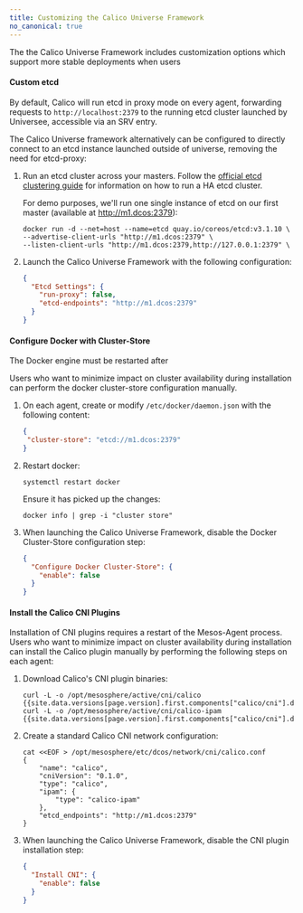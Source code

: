 ```yaml
---
title: Customizing the Calico Universe Framework
no_canonical: true
---
```


The the Calico Universe Framework includes customization options which support
more stable deployments when users

#### Custom etcd

By default, Calico will run etcd in proxy mode on every agent, forwarding requests
to `http://localhost:2379` to the running etcd cluster launched by Universee,
accessible via an SRV entry.

The Calico Universe framework alternatively can be configured to directly connect
to an etcd instance launched outside of universe, removing
the need for etcd-proxy:

1. Run an etcd cluster across your masters. Follow the
   [official etcd clustering guide](https://coreos.com/etcd/docs/latest/clustering.html#static)
   for information on how to run a HA etcd cluster.

   For demo purposes, we'll run one single instance of etcd on our first master
   (available at http://m1.dcos:2379):

   ```shell
   docker run -d --net=host --name=etcd quay.io/coreos/etcd:v3.1.10 \
   --advertise-client-urls "http://m1.dcos:2379" \
   --listen-client-urls "http://m1.dcos:2379,http://127.0.0.1:2379" \
   ```

2. Launch the Calico Universe Framework with the following configuration:

   ```json
   {
     "Etcd Settings": {
       "run-proxy": false,
       "etcd-endpoints": "http://m1.dcos:2379"
     }
   }
   ```

#### Configure Docker with Cluster-Store

The Docker engine must be restarted after

Users who want to minimize impact on cluster availability during installation
can perform the docker cluster-store configuration manually.

1. On each agent, create or modify `/etc/docker/daemon.json` with the following content:

   ```json
   {
    "cluster-store": "etcd://m1.dcos:2379"
   }
   ```

2. Restart docker:

   ```
   systemctl restart docker
   ```

   Ensure it has picked up the changes:

   ```
   docker info | grep -i "cluster store"
   ```

3. When launching the Calico Universe Framework, disable the Docker Cluster-Store configuration step:

   ```json
   {
     "Configure Docker Cluster-Store": {
       "enable": false
     }
   }
   ```

#### Install the Calico CNI Plugins

Installation of CNI plugins requires a restart of the Mesos-Agent process.
Users who want to minimize impact on cluster availability during installation
can install the Calico plugin manually by performing the following steps
on each agent:

1. Download Calico's CNI plugin binaries:

   ```shell
   curl -L -o /opt/mesosphere/active/cni/calico  {{site.data.versions[page.version].first.components["calico/cni"].download_calico_url}}
   curl -L -o /opt/mesosphere/active/cni/calico-ipam {{site.data.versions[page.version].first.components["calico/cni"].download_calico_ipam_url}}
   ```

2. Create a standard Calico CNI network configuration:

   ```shell
   cat <<EOF > /opt/mesosphere/etc/dcos/network/cni/calico.conf
   {
       "name": "calico",
       "cniVersion": "0.1.0",
       "type": "calico",
       "ipam": {
           "type": "calico-ipam"
       },
       "etcd_endpoints": "http://m1.dcos:2379"
   }
   ```

3. When launching the Calico Universe Framework, disable the CNI plugin installation step:

   ```json
   {
     "Install CNI": {
       "enable": false
     }
   }
   ```
